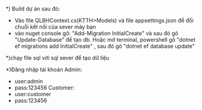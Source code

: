 ﻿*) Build dự án sau đó:
- Vào file QLBHContext.cs(KTTH>Models) và file appsettings.json để đổi chuỗi kết nối của sever máy bạn
- vào nuget console gõ: "Add-Migration InitialCreate" và sau đó gõ "Update-Database"
để tạo db. Hoặc mở terminal, powershell gõ "dotnet ef migrations add InitialCreate" , sau đó gõ "dotnet ef database update"

*)chạy file sql với sql sever để tạo dữ liệu

*)Đăng nhập tài khoản 
Admin:
- user:admin
- pass:123456
Customer:
- user:customer
- pass:123456

